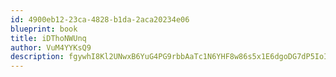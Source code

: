 ```yaml
---
id: 4900eb12-23ca-4828-b1da-2aca20234e06
blueprint: book
title: iDThoNWUnq
author: VuM4YYKsQ9
description: fgywhI8Kl2UNwxB6YuG4PG9rbbAaTc1N6YHF8w86s5x1E6dgoDG7dP5IoIwB6aUeEhMYYHacbx4pKkIUK3w2UKgxv3twRRz2znPt
---
```

